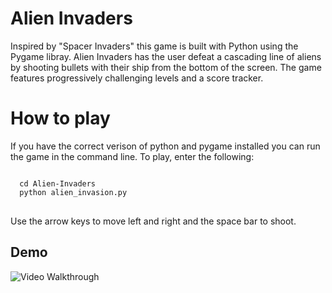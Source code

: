 # Alien Invaders
Inspired by "Spacer Invaders" this game is built with Python using the Pygame libray. Alien Invaders has the user defeat a cascading line of aliens by shooting bullets with their ship from the bottom of the screen. The game features progressively challenging levels and a score tracker. 

<h1>How to play</h1>

If you have the correct verison of python and pygame installed you can run the game in the command line. To play, enter the following:

<pre>
<code>
  cd Alien-Invaders
  python alien_invasion.py
</code>
</pre>

Use the arrow keys to move left and right and the space bar to shoot.

<h2>Demo</h2>
<img src='Walkthrough.gif' title='Video Walkthrough' width='' alt='Video Walkthrough' />



